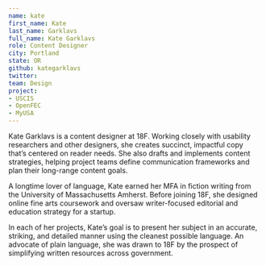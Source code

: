 ```yaml
---
name: kate
first_name: Kate
last_name: Garklavs
full_name: Kate Garklavs
role: Content Designer
city: Portland
state: OR
github: kategarklavs
twitter:
team: Design
project:
- USCIS
- OpenFEC
- MyUSA
---
```


Kate Garklavs is a content designer at 18F. Working closely with usability researchers and other designers, she creates succinct, impactful copy that’s centered on reader needs. She also drafts and implements content strategies, helping project teams define communication frameworks and plan their long-range content goals.

A longtime lover of language, Kate earned her MFA in fiction writing from the University of Massachusetts Amherst. Before joining 18F, she designed online fine arts coursework and oversaw writer-focused editorial and education strategy for a startup. 

In each of her projects, Kate’s goal is to present her subject in an accurate, striking, and detailed manner using the cleanest possible language. An advocate of plain language, she was drawn to 18F by the prospect of simplifying written resources across government. 


 
